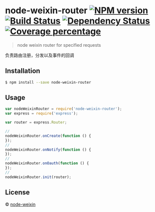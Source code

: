 # node-weixin-router [![NPM version][npm-image]][npm-url] [![Build Status][travis-image]][travis-url] [![Dependency Status][daviddm-image]][daviddm-url] [![Coverage percentage][coveralls-image]][coveralls-url]
> node weixin router for specified requests

负责路由注册，分发以及事件的回调

## Installation

```sh
$ npm install --save node-weixin-router
```

## Usage

```js
var nodeWeixinRouter = require('node-weixin-router');
var express = require('express');

var router = express.Router;

//
nodeWeixinRouter.onCreate(function () {
});
//
nodeWeixinRouter.onNotify(function () {
});
//
nodeWeixinRouter.onOauth(function () {
});
//
nodeWeixinRouter.init(router);


```
## License

 © [node-weixin](www.node-weixin.com)


[npm-image]: https://badge.fury.io/js/node-weixin-router.svg
[npm-url]: https://npmjs.org/package/node-weixin-router
[travis-image]: https://travis-ci.org/node-weixin/node-weixin-router.svg?branch=master
[travis-url]: https://travis-ci.org/node-weixin/node-weixin-router
[daviddm-image]: https://david-dm.org/node-weixin/node-weixin-router.svg?theme=shields.io
[daviddm-url]: https://david-dm.org/node-weixin/node-weixin-router
[coveralls-image]: https://coveralls.io/repos/node-weixin/node-weixin-router/badge.svg
[coveralls-url]: https://coveralls.io/r/node-weixin/node-weixin-router
